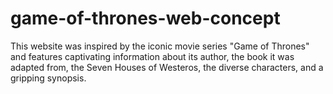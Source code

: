 # game-of-thrones-web-concept
This website was inspired by the iconic movie series "Game of Thrones" and features captivating information about its author, the book it was adapted from, the Seven Houses of Westeros, the diverse characters, and a gripping synopsis. 
